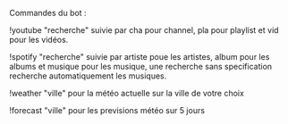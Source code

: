 









Commandes du bot :



!youtube "recherche" suivie par cha pour channel, pla pour playlist et vid pour les vidéos.



!spotify "recherche" suivie par artiste poue les artistes, album pour les albums et musique pour les musique, une recherche sans specification recherche automatiquement les musiques.



!weather "ville" pour la météo actuelle sur la ville de votre choix

!forecast "ville" pour les previsions météo sur 5 jours
